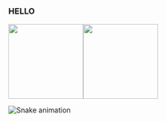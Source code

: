 ### HELLO
<img height="150px" src="https://github-readme-stats.vercel.app/api/top-langs/?username=Erick-hora&layout=compact&langs_count=7&theme=light"><img height="150pxx" src="https://github-readme-stats.vercel.app/api?username=Erick-hora&show_icons=true&theme=light"/>

![Snake animation](https://github.com/Erick-hora/Erick-hora/blob/output/github-contribution-grid-snake.svg)




